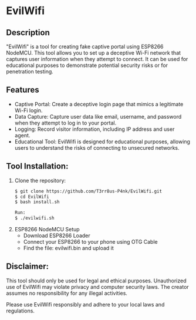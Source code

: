 # EvilWifi

## Description
"EvilWifi" is a tool for creating fake captive portal using ESP8266 NodeMCU. This tool allows you to set up a deceptive Wi-Fi network that captures user information when they attempt to connect. It can be used for educational purposes to demonstrate potential security risks or for penetration testing.

## Features
- Captive Portal: Create a deceptive login page that mimics a legitimate Wi-Fi login.
- Data Capture: Capture user data like email, username, and password when they attempt to log in to your portal.
- Logging: Record visitor information, including IP address and user agent.
- Educational Tool: EvilWifi is designed for educational purposes, allowing users to understand the risks of connecting to unsecured networks.

## Tool Installation:
1. Clone the repository:
   ```bash
   $ git clone https://github.com/T3rr8us-P4nk/EvilWifi.git
   $ cd EvilWifi
   $ bash install.sh

   Run:
   $ ./evilwifi.sh

2. ESP8266 NodeMCU Setup
   - Download ESP8266 Loader
   - Connect your ESP8266 to your phone using OTG Cable
   - Find the file: evilwifi.bin and upload it

## Disclaimer:
This tool should only be used for legal and ethical purposes. Unauthorized use of EvilWifi may violate privacy and computer security laws. The creator assumes no responsibility for any illegal activities.

Please use EvilWifi responsibly and adhere to your local laws and regulations.



